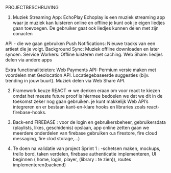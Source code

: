 PROJECTBESCHRIJVING
1. Muziek Streaming App: EchoPlay
Echoplay is een muziek streaming app waar je muziek kan luisteren online en offline je kunt ook je eigen liedjes gaan toevoegen. De gebruiker gaat ook liedjes kunnen delen met zijn conacten

API - die we gaan gebruiken 
Push Notifications: Nieuwe tracks van een artiest die je volgt.
Background Sync: Muziek offline downloaden en later syncen.
Service Workers: Offline luisteren met caching.
Web Share: liedjes delen via andere apps

Extra functionaliteieten: 
Web Payments API: Permium versie maken met voordelen met Geolocation API. 
Locatiegebaseerde suggesties (bijv. trending in jouw buurt).
Muziek delen via Web Share API.

2. Framework keuze
REACT
=> we denken eraan om voor react te kiezen omdat het meeste future proof is hiermee bedoelen we dat we dit in de toekomst zeker nog gaan gebruiken.
je kunt makkelijk Web API’s integreren en er bestaan kant-en-klare hooks en libraries zoals react-firebase-hooks.

3. Back-end
FIREBASE : voor de login en gebruikersbeheer, gebruikersdata (playlists, likes, geschidenis) opslaan, app online zetten gaan we meerdere onderdelen van firebase gebruiken o.a firestore, fire cloud messaging, fire clod storage,...)

4. Te doen na validatie van project
Sprint 1 : -schetsen maken, mockups, trello bord, taken verdelen, firebase authenticatie implementeren, UI beginnen ( home, login, player, (library : te zien)), routes implementeren(backend)
